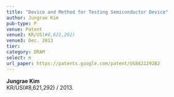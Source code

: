 ```yaml
---
title: "Device and Method for Testing Semiconductor Device"
author: Jungrae Kim
pub-type: P
venue: Patent
venue2: KR/US(#8,621,292)
venue3: Dec. 2013
tier: 
category: DRAM
select: n
url_paper: https://patents.google.com/patent/US8621292B2
---
```


**Jungrae Kim**<br>
KR/US(#8,621,292) / 2013.
